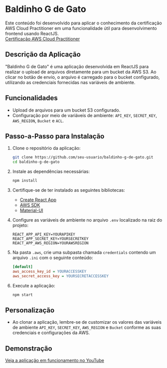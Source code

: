 # Baldinho G de Gato

Este conteúdo foi desenvolvido para aplicar o conhecimento da certificação AWS Cloud Practitioner em uma funcionalidade útil para desenvolvimento frontend usando ReactJS.  
[Certificação AWS Cloud Practitioner](#https://www.credly.com/badges/7789e947-45fe-405b-90f5-3789a8be48f4)

## Descrição da Aplicação

"Baldinho G de Gato" é uma aplicação desenvolvida em ReactJS para realizar o upload de arquivos diretamente para um bucket da AWS S3. Ao clicar no botão de envio, o arquivo é carregado para o bucket configurado, utilizando as credenciais fornecidas nas variáveis de ambiente.

## Funcionalidades

- Upload de arquivos para um bucket S3 configurado.
- Configuração por meio de variáveis de ambiente: `API_KEY`, `SECRET_KEY`, `AWS_REGION`, `Bucket` e `ACL`.

## Passo-a-Passo para Instalação

1. Clone o repositório da aplicação:
    ```bash
    git clone https://github.com/seu-usuario/baldinho-g-de-gato.git
    cd baldinho-g-de-gato
    ```

2. Instale as dependências necessárias:
    ```bash
    npm install
    ```

3. Certifique-se de ter instalado as seguintes bibliotecas:
    - [Create React App](https://reactjs.org/docs/create-a-new-react-app.html#create-react-app)
    - [AWS SDK](https://www.npmjs.com/package/aws-sdk)
    - [Material-UI](https://mui.com/)

4. Configure as variáveis de ambiente no arquivo `.env` localizado na raiz do projeto:
    ```plaintext
    REACT_APP_API_KEY=YOURAPIKEY
    REACT_APP_SECRET_KEY=YOURSECRETKEY
    REACT_APP_AWS_REGION=YOURAWSREGION
    ```

5. Na pasta `.aws`, crie uma subpasta chamada `credentials` contendo um arquivo `.ini` com o seguinte conteúdo:
    ```ini
    [default]
    aws_access_key_id = YOURACCESSKEY
    aws_secret_access_key = YOURSECRETACCESSKEY
    ```

6. Execute a aplicação:
    ```bash
    npm start
    ```

## Personalização

- Ao clonar a aplicação, lembre-se de customizar os valores das variáveis de ambiente `API_KEY`, `SECRET_KEY`, `AWS_REGION` e `Bucket` conforme as suas credenciais e configurações da AWS.

## Demonstração

[Veja a aplicação em funcionamento no YouTube](#https://www.youtube.com/watch?v=0dYEzEmPgUQ)
